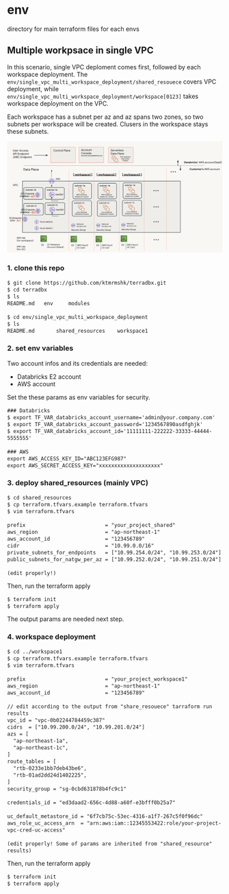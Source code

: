 # env

directory for main terraform files for each envs

## Multiple workpsace in single VPC

In this scenario, single VPC deploment comes first, followed by each workspace deployment. The `env/single_vpc_multi_workspace_deployment/shared_resouece` covers VPC deployment, while `env/single_vpc_multi_workspace_deployment/workspace[0123]` takes workspace deployment on the VPC.

Each workspace has a subnet per az and az spans two zones, so two subnets per workspace will be created. Clusers in the workspace stays these subnets.

![single_vpc_multi_workspaces](single_vpc_multi_workspaces.png)

### 1. clone this repo
```
$ git clone https://github.com/ktmrmshk/terradbx.git
$ cd terradbx
$ ls
README.md	env		modules

$ cd env/single_vpc_multi_workspace_deployment
$ ls 
README.md		shared_resources	workspace1
```

### 2. set env variables

Two account infos and its credentials are needed:

* Databricks E2 account
* AWS account

Set the these params as env variables for security.

```
### Databricks
$ export TF_VAR_databricks_account_username='admin@your.company.com'
$ export TF_VAR_databricks_account_password='1234567890asdfghjk'
$ export TF_VAR_databricks_account_id='11111111-222222-33333-44444-5555555'

### AWS
export AWS_ACCESS_KEY_ID="ABC123EFG987"
export AWS_SECRET_ACCESS_KEY="xxxxxxxxxxxxxxxxxxxx"
```


### 3. deploy shared_resources (mainly VPC)

```
$ cd shared_resources
$ cp terraform.tfvars.example terraform.tfvars
$ vim terraform.tfvars

prefix                          = "your_project_shared"
aws_region                      = "ap-northeast-1"
aws_account_id                  = "123456789"
cidr                            = "10.99.0.0/16"
private_subnets_for_endpoints   = ["10.99.254.0/24", "10.99.253.0/24"]
public_subnets_for_natgw_per_az = ["10.99.252.0/24", "10.99.251.0/24"]

(edit properly!)
```

Then, run the terraform apply

```
$ terraform init
$ terraform apply
```

The output params are needed next step.

### 4. workspace deployment

```
$ cd ../workspace1
$ cp terraform.tfvars.example terraform.tfvars
$ vim terraform.tfvars

prefix                          = "your_project_workspace1"
aws_region                      = "ap-northeast-1"
aws_account_id                  = "123456789"

// edit according to the output from "share_resouece" tarraform run results
vpc_id = "vpc-0b02244784459c387"
cidrs  = ["10.99.200.0/24", "10.99.201.0/24"]
azs = [
  "ap-northeast-1a",
  "ap-northeast-1c",
]
route_tables = [
  "rtb-0233e1bb7deb43be6",
  "rtb-01ad2dd24d1402225",
]
security_group = "sg-0cbd631878b4fc9c1"

credentials_id = "ed3daad2-656c-4d88-a60f-e3bfff0b25a7"

uc_default_metastore_id = "6f7cb75c-53ec-4316-a1f7-267c5f0f96dc"
aws_role_uc_access_arn  = "arn:aws:iam::12345553422:role/your-project-vpc-cred-uc-access"

(edit properly! Some of params are inherited from "shared_resource" results)
```

Then, run the terraform apply

```
$ terraform init
$ terraform apply
```
